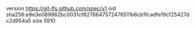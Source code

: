 version https://git-lfs.github.com/spec/v1
oid sha256:e8e3e089962bc0031cf8276647572476511b6cb1fcadfe19cf25427dc2d954a5
size 5910
